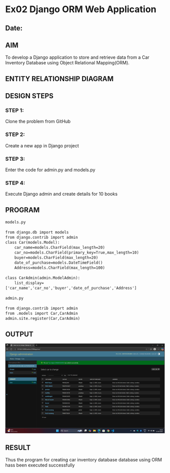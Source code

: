 # Ex02 Django ORM Web Application
## Date: 

## AIM
To develop a Django application to store and retrieve data from a Car Inventory Database using Object Relational Mapping(ORM).

## ENTITY RELATIONSHIP DIAGRAM



## DESIGN STEPS

### STEP 1:
Clone the problem from GitHub

### STEP 2:
Create a new app in Django project

### STEP 3:
Enter the code for admin.py and models.py

### STEP 4:
Execute Django admin and create details for 10 books

## PROGRAM
```
models.py

from django.db import models
from django.contrib import admin
class Car(models.Model):
    car_name=models.CharField(max_length=20)
    car_no=models.CharField(primary_key=True,max_length=10)
    buyer=models.CharField(max_length=20)
    date_of_purchase=models.DateTimeField()
    Address=models.CharField(max_length=100)

class CarAdmin(admin.ModelAdmin):
    list_display=['car_name','car_no','buyer','date_of_purchase','Address']

admin.py

from django.contrib import admin
from .models import Car,CarAdmin
admin.site.register(Car,CarAdmin)

```


## OUTPUT
![alt text](image.png)


## RESULT
Thus the program for creating car inventory database database using ORM hass been executed successfully
